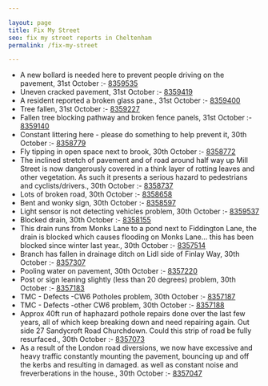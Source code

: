 ```yaml
---

layout: page
title: Fix My Street
seo: fix my street reports in Cheltenham
permalink: /fix-my-street

---
```


<!-- fix_marker starts -->

- A new bollard is needed here to prevent people driving on the pavement, 31st October :- [8359535](https://www.fixmystreet.com/report/8359535)
- Uneven cracked pavement, 31st October :- [8359419](https://www.fixmystreet.com/report/8359419)
- A resident reported a broken glass pane., 31st October :- [8359400](https://www.fixmystreet.com/report/8359400)
- Tree fallen, 31st October :- [8359227](https://www.fixmystreet.com/report/8359227)
- Fallen tree blocking pathway and broken fence panels, 31st October :- [8359140](https://www.fixmystreet.com/report/8359140)
- Constant littering here - please do something to help prevent it, 30th October :- [8358779](https://www.fixmystreet.com/report/8358779)
- Fly tipping in open space next to brook, 30th October :- [8358772](https://www.fixmystreet.com/report/8358772)
- The inclined stretch of pavement and of road around half way up Mill Street is now dangerously covered in a think layer of rotting leaves and other vegetation. As such it presents a serious hazard to pedestrians and cyclists/drivers., 30th October :- [8358737](https://www.fixmystreet.com/report/8358737)
- Lots of broken road, 30th October :- [8358658](https://www.fixmystreet.com/report/8358658)
- Bent and wonky sign, 30th October :- [8358597](https://www.fixmystreet.com/report/8358597)
- Light sensor is not detecting vehicles problem, 30th October :- [8359537](https://www.fixmystreet.com/report/8359537)
- Blocked drain, 30th October :- [8358155](https://www.fixmystreet.com/report/8358155)
- This drain runs from Monks Lane to a pond next to Fiddington Lane, the drain is blocked which causes flooding on Monks Lane... this has been blocked since winter last year., 30th October :- [8357514](https://www.fixmystreet.com/report/8357514)
- Branch has fallen in drainage ditch on Lidl side of Finlay Way, 30th October :- [8357307](https://www.fixmystreet.com/report/8357307)
- Pooling water on pavement, 30th October :- [8357220](https://www.fixmystreet.com/report/8357220)
- Post or sign leaning slightly (less than 20 degrees) problem, 30th October :- [8357183](https://www.fixmystreet.com/report/8357183)
- TMC - Defects -CW6 Potholes  problem, 30th October :- [8357187](https://www.fixmystreet.com/report/8357187)
- TMC - Defects -other CW6 problem, 30th October :- [8357188](https://www.fixmystreet.com/report/8357188)
- Approx 40ft run of haphazard pothole repairs done over the last few years, all of which keep breaking down and need repairing again. Out side 27 Sandycroft Road Churchdown. Could this strip of road be fully resurfaced., 30th October :- [8357073](https://www.fixmystreet.com/report/8357073)
- As a result of the London road diversions, we now have excessive and heavy traffic constantly mounting the pavement, bouncing up and off the kerbs and resulting in damaged. as well as constant noise and freverberations in the house., 30th October :- [8357047](https://www.fixmystreet.com/report/8357047)

<!-- fix_marker ends -->